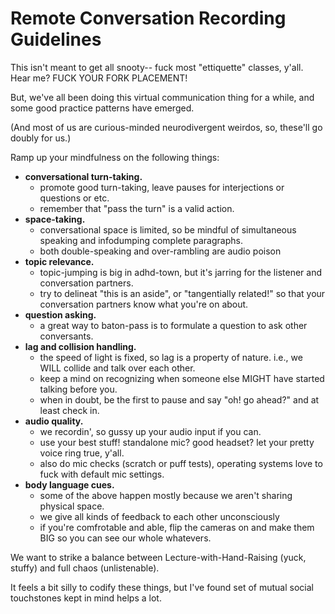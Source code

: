 # Remote Conversation Recording Guidelines

This isn't meant to get all snooty-- fuck most "ettiquette" classes, y'all. Hear me? FUCK YOUR FORK PLACEMENT!

But, we've all been doing this virtual communication thing for a while, and some good practice patterns have emerged. 

(And most of us are curious-minded neurodivergent weirdos, so, these'll go doubly for us.)  

Ramp up your mindfulness on the following things: 
- **conversational turn-taking.**
  - promote good turn-taking, leave pauses for interjections or questions or etc.
  - remember that "pass the turn" is a valid action. 
- **space-taking.**
  - conversational space is limited, so be mindful of simultaneous speaking and infodumping complete paragraphs.
  - both double-speaking and over-rambling are audio poison
- **topic relevance.**
  - topic-jumping is big in adhd-town, but it's jarring for the listener and conversation partners.
  - try to delineat "this is an aside", or "tangentially related!" so that your conversation partners know what you're on about.
- **question asking.**
  - a great way to baton-pass is to formulate a question to ask other conversants.
- **lag and collision handling.**
  - the speed of light is fixed, so lag is a property of nature. i.e., we WILL collide and talk over each other.
  - keep a mind on recognizing when someone else MIGHT have started talking before you.
  - when in doubt, be the first to pause and say "oh! go ahead?" and at least check in. 
- **audio quality.**
  - we recordin', so gussy up your audio input if you can.
  - use your best stuff! standalone mic? good headset? let your pretty voice ring true, y'all.
  - also do mic checks (scratch or puff tests), operating systems love to fuck with default mic settings. 
- **body language cues.**
  - some of the above happen mostly because we aren't sharing physical space.
  - we give all kinds of feedback to each other unconsciously
  - if you're comfrotable and able, flip the cameras on and make them BIG so you can see our whole whatevers.

We want to strike a balance between Lecture-with-Hand-Raising (yuck, stuffy) and full chaos (unlistenable). 

It feels a bit silly to codify these things, but I've found set of mutual social touchstones kept in mind helps a lot. 
